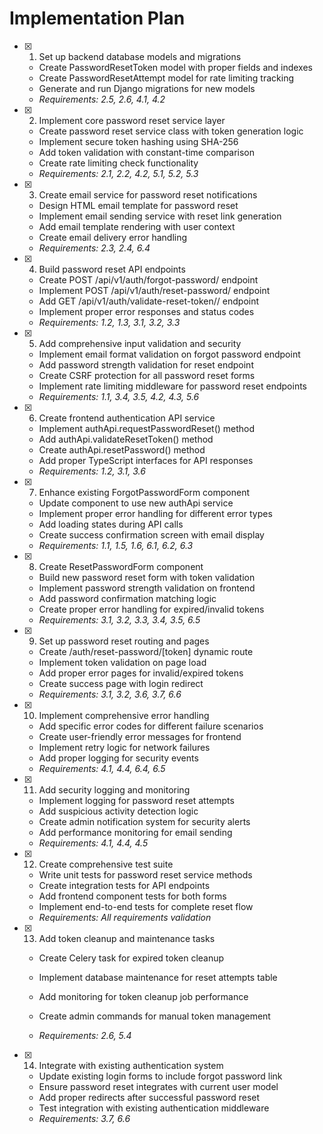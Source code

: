 # Implementation Plan

- [x] 1. Set up backend database models and migrations






  - Create PasswordResetToken model with proper fields and indexes
  - Create PasswordResetAttempt model for rate limiting tracking
  - Generate and run Django migrations for new models
  - _Requirements: 2.5, 2.6, 4.1, 4.2_

- [x] 2. Implement core password reset service layer






  - Create password reset service class with token generation logic
  - Implement secure token hashing using SHA-256
  - Add token validation with constant-time comparison
  - Create rate limiting check functionality
  - _Requirements: 2.1, 2.2, 4.2, 5.1, 5.2, 5.3_

- [x] 3. Create email service for password reset notifications





  - Design HTML email template for password reset
  - Implement email sending service with reset link generation
  - Add email template rendering with user context
  - Create email delivery error handling
  - _Requirements: 2.3, 2.4, 6.4_

- [x] 4. Build password reset API endpoints





  - Create POST /api/v1/auth/forgot-password/ endpoint
  - Implement POST /api/v1/auth/reset-password/ endpoint
  - Add GET /api/v1/auth/validate-reset-token/<token>/ endpoint
  - Implement proper error responses and status codes
  - _Requirements: 1.2, 1.3, 3.1, 3.2, 3.3_

- [x] 5. Add comprehensive input validation and security





  - Implement email format validation on forgot password endpoint
  - Add password strength validation for reset endpoint
  - Create CSRF protection for all password reset forms
  - Implement rate limiting middleware for password reset endpoints
  - _Requirements: 1.1, 3.4, 3.5, 4.2, 4.3, 5.6_

- [x] 6. Create frontend authentication API service





  - Implement authApi.requestPasswordReset() method
  - Add authApi.validateResetToken() method
  - Create authApi.resetPassword() method
  - Add proper TypeScript interfaces for API responses
  - _Requirements: 1.2, 3.1, 3.6_

- [x] 7. Enhance existing ForgotPasswordForm component








  - Update component to use new authApi service
  - Implement proper error handling for different error types
  - Add loading states during API calls
  - Create success confirmation screen with email display
  - _Requirements: 1.1, 1.5, 1.6, 6.1, 6.2, 6.3_

- [x] 8. Create ResetPasswordForm component





  - Build new password reset form with token validation
  - Implement password strength validation on frontend
  - Add password confirmation matching logic
  - Create proper error handling for expired/invalid tokens
  - _Requirements: 3.1, 3.2, 3.3, 3.4, 3.5, 6.5_

- [x] 9. Set up password reset routing and pages


  - Create /auth/reset-password/[token] dynamic route
  - Implement token validation on page load
  - Add proper error pages for invalid/expired tokens
  - Create success page with login redirect
  - _Requirements: 3.1, 3.2, 3.6, 3.7, 6.6_

- [x] 10. Implement comprehensive error handling


  - Add specific error codes for different failure scenarios
  - Create user-friendly error messages for frontend
  - Implement retry logic for network failures
  - Add proper logging for security events
  - _Requirements: 4.1, 4.4, 6.4, 6.5_

- [x] 11. Add security logging and monitoring


  - Implement logging for password reset attempts
  - Add suspicious activity detection logic
  - Create admin notification system for security alerts
  - Add performance monitoring for email sending
  - _Requirements: 4.1, 4.4, 4.5_

- [x] 12. Create comprehensive test suite


  - Write unit tests for password reset service methods
  - Create integration tests for API endpoints
  - Add frontend component tests for both forms
  - Implement end-to-end tests for complete reset flow
  - _Requirements: All requirements validation_



- [x] 13. Add token cleanup and maintenance tasks









  - Create Celery task for expired token cleanup
  - Implement database maintenance for reset attempts table
  - Add monitoring for token cleanup job performance
  - Create admin commands for manual token management



  - _Requirements: 2.6, 5.4_

- [x] 14. Integrate with existing authentication system







  - Update existing login forms to include forgot password link
  - Ensure password reset integrates with current user model
  - Add proper redirects after successful password reset
  - Test integration with existing authentication middleware
  - _Requirements: 3.7, 6.6_
